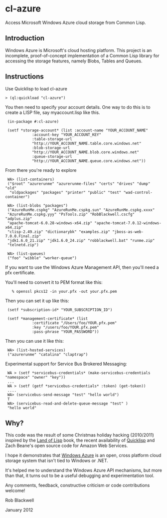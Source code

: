 cl-azure
========

Access Microsoft Windows Azure cloud storage from Common Lisp.

Introduction
------------

Windows Azure is Microsoft's cloud hosting platform. This project is
an incomplete, proof-of-concept implementation of a Common Lisp
library for accessing the storage features, namely Blobs, Tables and
Queues.

Instructions
------------

Use Quicklisp to load cl-azure

    > (ql:quickload "cl-azure")

You then need to specify your account details. One way to do this is
to create a LISP file, say myaccount.lisp like this.

     (in-package #:cl-azure)

     (setf *storage-account* (list :account-name "YOUR_ACCOUNT_NAME"
				:account-key "YOUR_ACCOUNT_KEY"
				:table-storage-url 
				"http://YOUR_ACCOUNT_NAME.table.core.windows.net"
				:blob-storage-url 
				"http://YOUR_ACCOUNT_NAME.blob.core.windows.net"
				:queue-storage-url 
				"http://YOUR_ACCOUNT_NAME.queue.core.windows.net"))

From there you're ready to explore

     WA> (list-containers)
     ("$root" "azurerunme" "azurerunme-files" "certs" "drives" "dump" "old"
      "oldpackages" "packages" "printer" "public" "test" "wad-control-container")

     WA> (list-blobs "packages")
     ("AzureRunMe.cspkg" "AzureRunMe.cspkg.sun" "AzureRunMe.cspkg.xxxx"
     "AzureRunMe.cspkg.yyy" "PsTools.zip" "RobBlackwell.cscfg" "adplus.zip"
     "apache-tomcat-6.0.28-windows-x64.zip" "apache-tomcat-7.0.12-windows-x64.zip"
     "clisp-2.49.zip" "dictionarybk" "examples.zip" "jboss-as-web-7.0.0.Final.zip"
     "jdk1.6.0_21.zip" "jdk1.6.0_24.zip" "robblackwell.bat" "runme.zip"
     "telnetd.zip")

     WA> (list-queues)
     ("foo" "wibble" "worker-queue")


If you want to use the Windows Azure Management API, then you'll need a pfx certificate.

You'll need to convert it to PEM format like this:

       % openssl pkcs12 -in your.pfx -out your.pfx.pem

Then you can set it up like this:

     (setf *subscription-id* "YOUR_SUBSCRIPTION_ID")

     (setf *management-certificate* (list
				:certificate "/Users/foo/YOUR.pfx.pem"
				:key "/users/foo/YOUR.pfx.pem"
				:pass-phrase "YOUR_PASSWORD"))

Then you can use it like this:

     WA> (list-hosted-services)
     ("azurerunme" "catalina" "claptrap")	

Experimental support for Service Bus Brokered Messaging:

     WA > (setf *servicebus-credentials* (make-servicebus-credentials "namespace" "owner" "key"))
     ...
     WA > (setf (getf *servicebus-credentials* :token) (get-token)) 
     ....
     WA> (servicebus-send-message "test" "hello world")
     T
     WA> (servicebus-read-and-delete-queue-message "test" )
     "hello world"

Why?
----

This code was the result of some Christmas holiday hacking (2010/2011)
inspired by the [Land of Lisp](http://landoflisp.com/) book, the
recent availability of [Quicklisp](http://www.quicklisp.org/) and Zach
Beane's open source code for Amazon Web Services.

I hope it demonstrates that [Windows
Azure](http://www.microsoft.com/windowsazure/) is an open, cross
platform cloud storage system that isn't tied to Windows or .NET.

It's helped me to understand the Windows Azure API mechanisms, but
more than that, it turns out to be a useful debugging and
experimentation tool.

Any comments, feedback, constructive criticism or code contributions
welcome!

Rob Blackwell

January 2012


